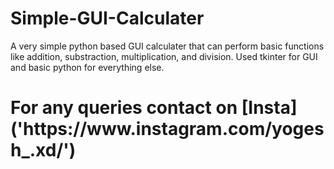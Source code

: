 # Simple-GUI-Calculater

A very simple python based GUI calculater that can perform basic functions like addition, substraction, multiplication, and division.
Used tkinter for GUI and basic python for everything else.

<h1>For any queries contact on [Insta]('https://www.instagram.com/yogesh_.xd/') </h1>
